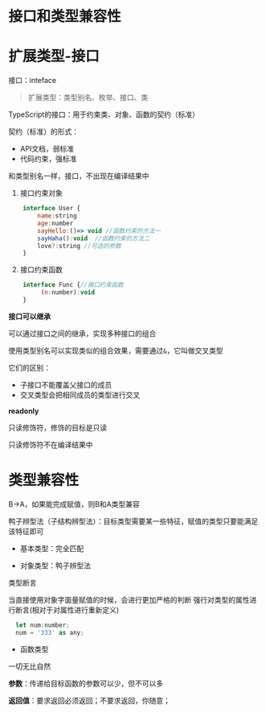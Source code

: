 # 接口和类型兼容性

# 扩展类型-接口

接口：inteface

> 扩展类型：类型别名、枚举、接口、类

TypeScript的接口：用于约束类、对象、函数的契约（标准）

契约（标准）的形式：
- API文档，弱标准
- 代码约束，强标准

和类型别名一样，接口，不出现在编译结果中

1. 接口约束对象
```js
    interface User {
        name:string
        age:number
        sayHello:()=> void //函数约束的方法一
        sayHaha():void  //函数约束的方法二
        love?:string //可选的参数
    }
```

2. 接口约束函数
```js
    interface Func {//接口约束函数
         (n:number):void
    }
```

**接口可以继承**

可以通过接口之间的继承，实现多种接口的组合

使用类型别名可以实现类似的组合效果，需要通过```&```，它叫做交叉类型

它们的区别：
- 子接口不能覆盖父接口的成员
- 交叉类型会把相同成员的类型进行交叉

**readonly**

只读修饰符，修饰的目标是只读

只读修饰符不在编译结果中

# 类型兼容性

B->A，如果能完成赋值，则B和A类型兼容

鸭子辨型法（子结构辨型法）：目标类型需要某一些特征，赋值的类型只要能满足该特征即可

- 基本类型：完全匹配

- 对象类型：鸭子辨型法

类型断言

当直接使用对象字面量赋值的时候，会进行更加严格的判断
强行对类型的属性进行断言(相对于对属性进行重新定义)
```js
  let num:number;
  num = '333' as any;
```

- 函数类型

一切无比自然

**参数**：传递给目标函数的参数可以少，但不可以多

**返回值**：要求返回必须返回；不要求返回，你随意；